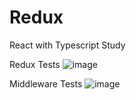 # Redux
React with Typescript Study

Redux Tests
![image](https://github.com/siwooJang/Redux/assets/88125431/7c3d82b1-c744-4676-802e-08584e4417e1)

Middleware Tests
![image](https://github.com/siwooJang/Redux/assets/88125431/97dd02bb-e7f9-447c-a574-c1f107d1e0a3)
